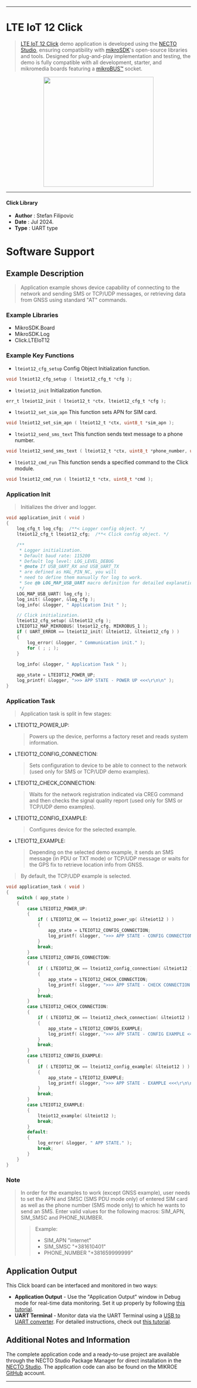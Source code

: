
---
# LTE IoT 12 Click

> [LTE IoT 12 Click](https://www.mikroe.com/?pid_product=MIKROE-6311) demo application is developed using
the [NECTO Studio](https://www.mikroe.com/necto), ensuring compatibility with [mikroSDK](https://www.mikroe.com/mikrosdk)'s
open-source libraries and tools. Designed for plug-and-play implementation and testing, the demo is fully compatible with
all development, starter, and mikromedia boards featuring a [mikroBUS&trade;](https://www.mikroe.com/mikrobus) socket.

<p align="center">
  <img src="https://www.mikroe.com/?pid_product=MIKROE-6311&image=1" height=300px>
</p>

---

#### Click Library

- **Author**        : Stefan Filipovic
- **Date**          : Jul 2024.
- **Type**          : UART type

# Software Support

## Example Description

> Application example shows device capability of connecting to the network and
sending SMS or TCP/UDP messages, or retrieving data from GNSS using standard "AT" commands.

### Example Libraries

- MikroSDK.Board
- MikroSDK.Log
- Click.LTEIoT12

### Example Key Functions

- `lteiot12_cfg_setup` Config Object Initialization function.
```c
void lteiot12_cfg_setup ( lteiot12_cfg_t *cfg );
```

- `lteiot12_init` Initialization function.
```c
err_t lteiot12_init ( lteiot12_t *ctx, lteiot12_cfg_t *cfg );
```

- `lteiot12_set_sim_apn` This function sets APN for SIM card.
```c
void lteiot12_set_sim_apn ( lteiot12_t *ctx, uint8_t *sim_apn );
```

- `lteiot12_send_sms_text` This function sends text message to a phone number.
```c
void lteiot12_send_sms_text ( lteiot12_t *ctx, uint8_t *phone_number, uint8_t *sms_text );
```

- `lteiot12_cmd_run` This function sends a specified command to the Click module.
```c
void lteiot12_cmd_run ( lteiot12_t *ctx, uint8_t *cmd );
```

### Application Init

> Initializes the driver and logger.

```c
void application_init ( void )
{
    log_cfg_t log_cfg;  /**< Logger config object. */
    lteiot12_cfg_t lteiot12_cfg;  /**< Click config object. */

    /** 
     * Logger initialization.
     * Default baud rate: 115200
     * Default log level: LOG_LEVEL_DEBUG
     * @note If USB_UART_RX and USB_UART_TX 
     * are defined as HAL_PIN_NC, you will 
     * need to define them manually for log to work. 
     * See @b LOG_MAP_USB_UART macro definition for detailed explanation.
     */
    LOG_MAP_USB_UART( log_cfg );
    log_init( &logger, &log_cfg );
    log_info( &logger, " Application Init " );

    // Click initialization.
    lteiot12_cfg_setup( &lteiot12_cfg );
    LTEIOT12_MAP_MIKROBUS( lteiot12_cfg, MIKROBUS_1 );
    if ( UART_ERROR == lteiot12_init( &lteiot12, &lteiot12_cfg ) ) 
    {
        log_error( &logger, " Communication init." );
        for ( ; ; );
    }
    
    log_info( &logger, " Application Task " );

    app_state = LTEIOT12_POWER_UP;
    log_printf( &logger, ">>> APP STATE - POWER UP <<<\r\n\n" );
}
```

### Application Task

> Application task is split in few stages:
 - LTEIOT12_POWER_UP: 
   > Powers up the device, performs a factory reset and reads system information.
 - LTEIOT12_CONFIG_CONNECTION: 
   > Sets configuration to device to be able to connect to the network (used only for SMS or TCP/UDP demo examples).
 - LTEIOT12_CHECK_CONNECTION:
   > Waits for the network registration indicated via CREG command and then checks the signal quality report (used only for SMS or TCP/UDP demo examples).
 - LTEIOT12_CONFIG_EXAMPLE:
   > Configures device for the selected example.
 - LTEIOT12_EXAMPLE:
   > Depending on the selected demo example, it sends an SMS message (in PDU or TXT mode) or TCP/UDP message or waits for the GPS fix to retrieve location info from GNSS.
> By default, the TCP/UDP example is selected.

```c
void application_task ( void )
{
    switch ( app_state )
    {
        case LTEIOT12_POWER_UP:
        {
            if ( LTEIOT12_OK == lteiot12_power_up( &lteiot12 ) )
            {
                app_state = LTEIOT12_CONFIG_CONNECTION;
                log_printf( &logger, ">>> APP STATE - CONFIG CONNECTION <<<\r\n\n" );
            }
            break;
        }
        case LTEIOT12_CONFIG_CONNECTION:
        {
            if ( LTEIOT12_OK == lteiot12_config_connection( &lteiot12 ) )
            {
                app_state = LTEIOT12_CHECK_CONNECTION;
                log_printf( &logger, ">>> APP STATE - CHECK CONNECTION <<<\r\n\n" );
            }
            break;
        }
        case LTEIOT12_CHECK_CONNECTION:
        {
            if ( LTEIOT12_OK == lteiot12_check_connection( &lteiot12 ) )
            {
                app_state = LTEIOT12_CONFIG_EXAMPLE;
                log_printf( &logger, ">>> APP STATE - CONFIG EXAMPLE <<<\r\n\n" );
            }
            break;
        }
        case LTEIOT12_CONFIG_EXAMPLE:
        {
            if ( LTEIOT12_OK == lteiot12_config_example( &lteiot12 ) )
            {
                app_state = LTEIOT12_EXAMPLE;
                log_printf( &logger, ">>> APP STATE - EXAMPLE <<<\r\n\n" );
            }
            break;
        }
        case LTEIOT12_EXAMPLE:
        {
            lteiot12_example( &lteiot12 );
            break;
        }
        default:
        {
            log_error( &logger, " APP STATE." );
            break;
        }
    }
}
```

### Note

> In order for the examples to work (except GNSS example), user needs to set the APN and SMSC (SMS PDU mode only)
of entered SIM card as well as the phone number (SMS mode only) to which he wants to send an SMS.
Enter valid values for the following macros: SIM_APN, SIM_SMSC and PHONE_NUMBER.
> > Example: 
> > - SIM_APN "internet"
> > - SIM_SMSC "+381610401"
> > - PHONE_NUMBER "+381659999999"

## Application Output

This Click board can be interfaced and monitored in two ways:
- **Application Output** - Use the "Application Output" window in Debug mode for real-time data monitoring.
Set it up properly by following [this tutorial](https://www.youtube.com/watch?v=ta5yyk1Woy4).
- **UART Terminal** - Monitor data via the UART Terminal using
a [USB to UART converter](https://www.mikroe.com/click/interface/usb?interface*=uart,uart). For detailed instructions,
check out [this tutorial](https://help.mikroe.com/necto/v2/Getting%20Started/Tools/UARTTerminalTool).

## Additional Notes and Information

The complete application code and a ready-to-use project are available through the NECTO Studio Package Manager for 
direct installation in the [NECTO Studio](https://www.mikroe.com/necto). The application code can also be found on
the MIKROE [GitHub](https://github.com/MikroElektronika/mikrosdk_click_v2) account.

---
